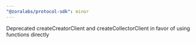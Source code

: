 ```yaml
---
"@zoralabs/protocol-sdk": minor
---
```


Deprecated createCreatorClient and createCollectorClient in favor of using functions directly
